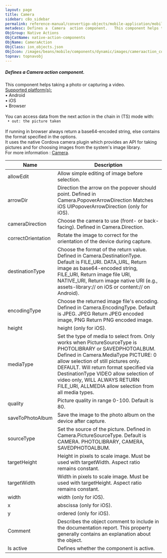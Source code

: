 ```yaml
---
layout: page
title: Camera
sidebar: c8o_sidebar
permalink: reference-manual/convertigo-objects/mobile-application/mobile-components/native-action-components/camera/
metadesc: Defines a  Camera  action component.   This component helps taking a photo or capturing a video.  Supported platform(s)    • Android  • iOS  • Browser
ObjGroup: Native Actions
ObjCatName: native-action-components
ObjName: CameraAction
ObjClass: ion_objects.json
ObjIcon: /images/beans/mobile/components/dynamic/images/cameraaction_color_32x32.png
topnav: topnavobj
---
```

##### Defines a <i>Camera</i> action component. <br/>

 This component helps taking a photo or capturing a video.<br/>
<u>Supported platform(s):</u><br/>
 • Android<br/>
 • iOS<br/>
 • Browser<br/>
<br/>
You can access data from the next action in the chain in (TS) mode with:<code><br/>
 • out: the picture taken</code><br/>
<br/>
If running in browser always return a base64-encoded string, else contains the format specified in the options.<br/>
It uses the native Cordova camera plugin which provides an API for taking pictures and for choosing images from the system's image library.<br/>
For more information : <a href='https://github.com/apache/cordova-plugin-camera'>Camera</a>.

Name | Description 
--- | ---
allowEdit | Allow simple editing of image before selection.
arrowDir | Direction the arrow on the popover should point. Defined in Camera.PopoverArrowDirection Matches iOS UIPopoverArrowDirection (only for iOS).
cameraDirection | Choose the camera to use (front- or back-facing). Defined in Camera.Direction.
correctOrientation | Rotate the image to correct for the orientation of the device during capture.
destinationType | Choose the format of the return value. Defined in Camera.DestinationType. Default is FILE_URI. DATA_URL, Return image as base64-encoded string, FILE_URI, Return image file URI, NATIVE_URI, Return image native URI (e.g., assets-library:// on iOS or content:// on Android).
encodingType | Choose the returned image file's encoding. Defined in Camera.EncodingType. Default is JPEG. JPEG Return JPEG encoded image, PNG Return PNG encoded image.
height | height (only for iOS).
mediaType | Set the type of media to select from. Only works when PictureSourceType is PHOTOLIBRARY or SAVEDPHOTOALBUM. Defined in Camera.MediaType PICTURE: 0 allow selection of still pictures only. DEFAULT. Will return format specified via DestinationType VIDEO allow selection of video only, WILL ALWAYS RETURN FILE_URI, ALLMEDIA allow selection from all media types.
quality | Picture quality in range 0-100. Default is 80.
saveToPhotoAlbum | Save the image to the photo album on the device after capture.
sourceType | Set the source of the picture. Defined in Camera.PictureSourceType. Default is CAMERA. PHOTOLIBRARY, CAMERA, SAVEDPHOTOALBUM.
targetHeight | Height in pixels to scale image. Must be used with targetWidth. Aspect ratio remains constant.
targetWidth | Width in pixels to scale image. Must be used with targetHeight. Aspect ratio remains constant.
width | width (only for iOS).
x | abscissa (only for iOS).
y | ordered (only for iOS).
Comment | Describes the object comment to include in the documentation report.  This property generally contains an explanation about the object. 
Is active | Defines whether the component is active. 

